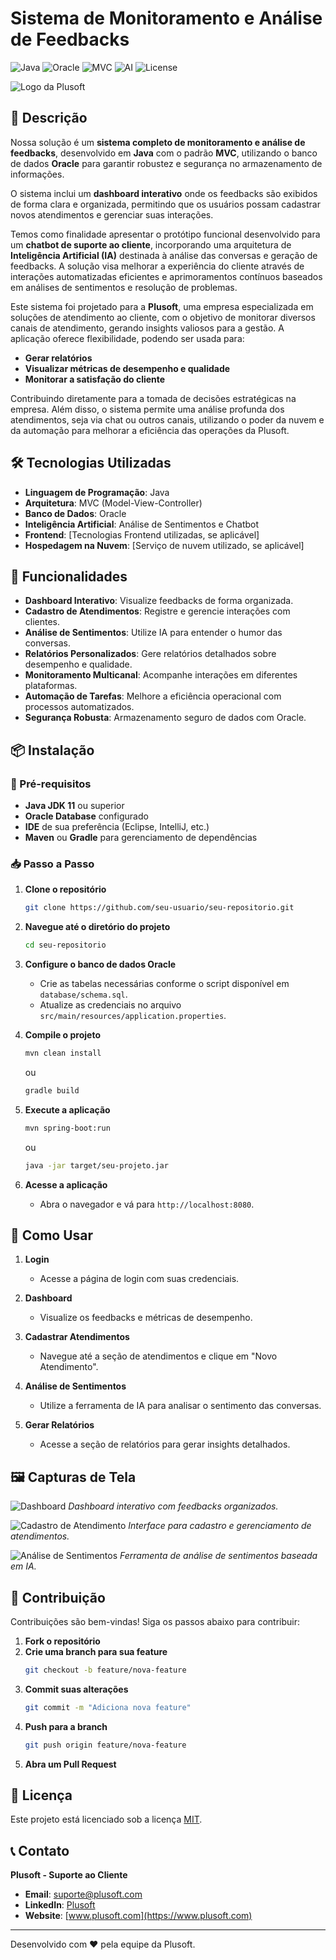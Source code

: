 # Sistema de Monitoramento e Análise de Feedbacks

![Java](https://img.shields.io/badge/Java-✓-blue) ![Oracle](https://img.shields.io/badge/Oracle-✓-orange) ![MVC](https://img.shields.io/badge/Architecture-MVC-green) ![AI](https://img.shields.io/badge/AI-✓-purple)
![License](https://img.shields.io/badge/License-MIT-green)

![Logo da Plusoft](path/to/your/logo.png)


## 📝 Descrição

Nossa solução é um **sistema completo de monitoramento e análise de feedbacks**, desenvolvido em **Java** com o padrão **MVC**, utilizando o banco de dados **Oracle** para garantir robustez e segurança no armazenamento de informações.

O sistema inclui um **dashboard interativo** onde os feedbacks são exibidos de forma clara e organizada, permitindo que os usuários possam cadastrar novos atendimentos e gerenciar suas interações.

Temos como finalidade apresentar o protótipo funcional desenvolvido para um **chatbot de suporte ao cliente**, incorporando uma arquitetura de **Inteligência Artificial (IA)** destinada à análise das conversas e geração de feedbacks. A solução visa melhorar a experiência do cliente através de interações automatizadas eficientes e aprimoramentos contínuos baseados em análises de sentimentos e resolução de problemas.

Este sistema foi projetado para a **Plusoft**, uma empresa especializada em soluções de atendimento ao cliente, com o objetivo de monitorar diversos canais de atendimento, gerando insights valiosos para a gestão. A aplicação oferece flexibilidade, podendo ser usada para:

- **Gerar relatórios**
- **Visualizar métricas de desempenho e qualidade**
- **Monitorar a satisfação do cliente**

Contribuindo diretamente para a tomada de decisões estratégicas na empresa. Além disso, o sistema permite uma análise profunda dos atendimentos, seja via chat ou outros canais, utilizando o poder da nuvem e da automação para melhorar a eficiência das operações da Plusoft.

## 🛠 Tecnologias Utilizadas

- **Linguagem de Programação**: Java
- **Arquitetura**: MVC (Model-View-Controller)
- **Banco de Dados**: Oracle
- **Inteligência Artificial**: Análise de Sentimentos e Chatbot
- **Frontend**: [Tecnologias Frontend utilizadas, se aplicável]
- **Hospedagem na Nuvem**: [Serviço de nuvem utilizado, se aplicável]

## 🚀 Funcionalidades

- **Dashboard Interativo**: Visualize feedbacks de forma organizada.
- **Cadastro de Atendimentos**: Registre e gerencie interações com clientes.
- **Análise de Sentimentos**: Utilize IA para entender o humor das conversas.
- **Relatórios Personalizados**: Gere relatórios detalhados sobre desempenho e qualidade.
- **Monitoramento Multicanal**: Acompanhe interações em diferentes plataformas.
- **Automação de Tarefas**: Melhore a eficiência operacional com processos automatizados.
- **Segurança Robusta**: Armazenamento seguro de dados com Oracle.

## 📦 Instalação

### 📝 Pré-requisitos

- **Java JDK 11** ou superior
- **Oracle Database** configurado
- **IDE** de sua preferência (Eclipse, IntelliJ, etc.)
- **Maven** ou **Gradle** para gerenciamento de dependências

### 📥 Passo a Passo

1. **Clone o repositório**
    ```bash
    git clone https://github.com/seu-usuario/seu-repositorio.git
    ```
2. **Navegue até o diretório do projeto**
    ```bash
    cd seu-repositorio
    ```
3. **Configure o banco de dados Oracle**
    - Crie as tabelas necessárias conforme o script disponível em `database/schema.sql`.
    - Atualize as credenciais no arquivo `src/main/resources/application.properties`.

4. **Compile o projeto**
    ```bash
    mvn clean install
    ```
    ou
    ```bash
    gradle build
    ```

5. **Execute a aplicação**
    ```bash
    mvn spring-boot:run
    ```
    ou
    ```bash
    java -jar target/seu-projeto.jar
    ```

6. **Acesse a aplicação**
    - Abra o navegador e vá para `http://localhost:8080`.

## 🎯 Como Usar

1. **Login**
    - Acesse a página de login com suas credenciais.

2. **Dashboard**
    - Visualize os feedbacks e métricas de desempenho.

3. **Cadastrar Atendimentos**
    - Navegue até a seção de atendimentos e clique em "Novo Atendimento".

4. **Análise de Sentimentos**
    - Utilize a ferramenta de IA para analisar o sentimento das conversas.

5. **Gerar Relatórios**
    - Acesse a seção de relatórios para gerar insights detalhados.

## 🖼 Capturas de Tela

![Dashboard](path/to/dashboard-screenshot.png)
*Dashboard interativo com feedbacks organizados.*

![Cadastro de Atendimento](path/to/cadastro-atendimento.png)
*Interface para cadastro e gerenciamento de atendimentos.*

![Análise de Sentimentos](path/to/analise-sentimentos.png)
*Ferramenta de análise de sentimentos baseada em IA.*

## 🤝 Contribuição

Contribuições são bem-vindas! Siga os passos abaixo para contribuir:

1. **Fork o repositório**
2. **Crie uma branch para sua feature**
    ```bash
    git checkout -b feature/nova-feature
    ```
3. **Commit suas alterações**
    ```bash
    git commit -m "Adiciona nova feature"
    ```
4. **Push para a branch**
    ```bash
    git push origin feature/nova-feature
    ```
5. **Abra um Pull Request**

## 📄 Licença

Este projeto está licenciado sob a licença [MIT](LICENSE).

## 📞 Contato

**Plusoft - Suporte ao Cliente**

- **Email**: suporte@plusoft.com
- **LinkedIn**: [Plusoft](https://www.linkedin.com/company/plusoft)
- **Website**: [www.plusoft.com](https://www.plusoft.com)

---

Desenvolvido com ❤️ pela equipe da Plusoft.
